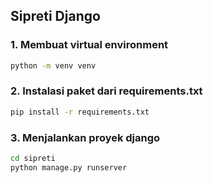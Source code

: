 ## Sipreti Django

### 1. Membuat virtual environment
```bash
python -m venv venv
```

### 2. Instalasi paket dari requirements.txt
```bash
pip install -r requirements.txt
```

### 3. Menjalankan proyek django
```bash
cd sipreti
python manage.py runserver 
```
